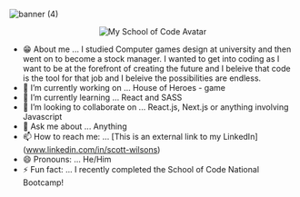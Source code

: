 ![banner (4)](https://user-images.githubusercontent.com/93223810/161564045-02eabf82-eba8-4785-9f95-0848e10d75ac.png)
<p align="center">
  <img src="https://user-images.githubusercontent.com/93223810/161564985-6b2989f5-10ba-47b0-9cb8-21dba44e9682.png" alt="My School of Code Avatar"/>
</p>

- 😁 About me ... I studied Computer games design at university and then went on to become a stock manager. 
I wanted to get into coding as I want to be at the forefront of creating the future and I beleive that code is the 
tool for that job and I beleive the possibilities are endless. 
- 🔭 I’m currently working on ... House of Heroes - game
- 🌱 I’m currently learning ... React and SASS
- 👯 I’m looking to collaborate on ... React.js, Next.js or anything involving Javascript
- 💬 Ask me about ... Anything
- 📫 How to reach me: ... [This is an external link to my LinkedIn] (www.linkedin.com/in/scott-wilsons)
- 😄 Pronouns: ... He/Him
- ⚡ Fun fact: ... I recently completed the School of Code National Bootcamp!

